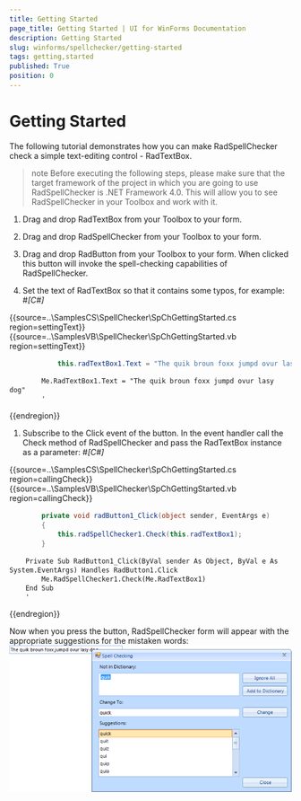 ```yaml
---
title: Getting Started
page_title: Getting Started | UI for WinForms Documentation
description: Getting Started
slug: winforms/spellchecker/getting-started
tags: getting,started
published: True
position: 0
---
```


# Getting Started



The following tutorial demonstrates how you can make RadSpellChecker
        check a simple text-editing control - RadTextBox.
      

>note Before executing the following steps, please make sure that the
          target framework of the project in which you are going to use RadSpellChecker
          is .NET Framework 4.0. This will allow you to see RadSpellChecker in your Toolbox and work with it.
>


1. Drag and drop RadTextBox from your Toolbox to your form.

1. Drag and drop RadSpellChecker from your Toolbox to your form.

1. Drag and drop RadButton from your Toolbox to your form. When clicked this
            button will invoke the spell-checking capabilities of RadSpellChecker.
          

1. Set the text of RadTextBox so that it contains some typos, for example:
          #_[C#]_

	



{{source=..\SamplesCS\SpellChecker\SpChGettingStarted.cs region=settingText}} 
{{source=..\SamplesVB\SpellChecker\SpChGettingStarted.vb region=settingText}} 

````C#
            this.radTextBox1.Text = "The quik broun foxx jumpd ovur lasy dog";
````
````VB.NET
        Me.RadTextBox1.Text = "The quik broun foxx jumpd ovur lasy dog"
        '
````

{{endregion}} 




1. Subscribe to the Click event of the button. In the event handler call the Check
            method of RadSpellChecker and pass the RadTextBox instance as a parameter:
          #_[C#]_

	



{{source=..\SamplesCS\SpellChecker\SpChGettingStarted.cs region=callingCheck}} 
{{source=..\SamplesVB\SpellChecker\SpChGettingStarted.vb region=callingCheck}} 

````C#
        private void radButton1_Click(object sender, EventArgs e)
        {
            this.radSpellChecker1.Check(this.radTextBox1);
        }
````
````VB.NET
    Private Sub RadButton1_Click(ByVal sender As Object, ByVal e As System.EventArgs) Handles RadButton1.Click
        Me.RadSpellChecker1.Check(Me.RadTextBox1)
    End Sub
    '
````

{{endregion}} 




Now when you
        press the button, RadSpellChecker form will appear with the appropriate suggestions
        for the mistaken words:
      ![spellchecker-overview 001](images/spellchecker-overview001.png)
